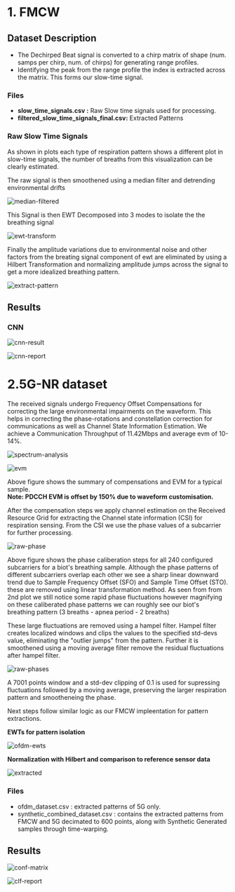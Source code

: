# 1. FMCW
## Dataset Description

- The Dechirped Beat signal is converted to a chirp matrix of shape (num. samps per chirp, num. of chirps) for generating range profiles.
- Identifying the peak from the range profile the index is extracted across the matrix. This forms our slow-time signal.

### Files

- **slow_time_signals.csv :** Raw Slow time signals used for processing.
- **filtered_slow_time_signals_final.csv:** Extracted Patterns

<!-- Plots -->
### Raw Slow Time Signals
<!-- ![slow-time-signal](images/slow_signal.png) -->

As shown in plots each type of respiration pattern shows a different plot
in slow-time signals, the number of breaths from this visualization can be clearly estimated. 

The raw signal is then smoothened using a median filter and detrending environmental drifts

![median-filtered](images/median_detrend.png)

This Signal is then EWT Decomposed into 3 modes to isolate the the breathing signal

![ewt-transform](images/ewts.png)

Finally the amplitude variations due to environmental noise and other factors from the breating signal component of ewt are eliminated by using a Hilbert Transformation and normalizing amplitude jumps across the signal to get a more idealized breathing pattern.

![extract-pattern](images/finals.png)



## Results

### CNN

![cnn-result](images/cnn_results.png)

![cnn-report](images/cnn_report.png)


# 2.5G-NR dataset

The received signals undergo Frequency Offset Compensations for correcting the large environmental impairments on the waveform. This helps in correcting the phase-rotations and constellation correction for communications as well as Channel State Information Estimation.
We achieve a Communication Throughput of 11.42Mbps and average evm of 10-14%.

![spectrum-analysis](ofdm/siganalysis.png)

![evm](ofdm/evms.png)

Above figure shows the summary of compensations and EVM for a typical sample.\
**Note: PDCCH EVM is offset by 150% due to waveform customisation.**

After the compensation steps we apply channel estimation on the Received Resource Grid for extracting the Channel state information (CSI) for respiration sensing. From the CSI we use the phase values of a subcarrier for further processing.

![raw-phase](ofdm/raw_phase_steps.png)

Above figure shows the phase caliberation steps for all 240 configured subcarriers for a biot's breathing sample. 
Although the phase patterns of different subcarriers overlap each other we see a sharp linear downward trend due to Sample Frequency Offset (SFO) and Sample Time Offset (STO). these are removed using linear transformation method. As seen from from 2nd plot we still notice some rapid phase fluctuations however magnifying on these caliberated phase patterns we can roughly see our biot's breathing pattern (3 breaths - apnea period - 2 breaths)

These large fluctuations are removed using a hampel filter. Hampel filter creates localized windows and clips the values to the specified std-devs value, eliminating the "outlier jumps" from the pattern. Further it is smoothened using a moving average filter remove the residual fluctuations after hampel filter.

![raw-phases](ofdm/calib_filtered_phase.jpg)

A 7001 points window and a std-dev clipping of 0.1 is used for supressing fluctuations followed by a moving average, preserving the larger respiration pattern and smootheneing the phase.

Next steps follow similar logic as our FMCW impleentation for pattern extractions.

**EWTs for pattern isolation**

![ofdm-ewts](ofdm/ewts.jpg)

**Normalization with Hilbert and comparison to reference sensor data**

![extracted](ofdm/extracted.jpg)

### Files
- ofdm_dataset.csv : extracted patterns of 5G only.
- synthetic_combined_dataset.csv : contains the extracted patterns from FMCW and 5G decimated to 600 points, along with Synthetic Generated samples through time-warping.

## Results

![conf-matrix](ofdm/classification_results.png)

![clf-report](ofdm/metrics.png)
